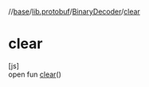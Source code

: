 //[base](../../../index.md)/[lib.protobuf](../index.md)/[BinaryDecoder](index.md)/[clear](clear.md)

# clear

[js]\
open fun [clear](clear.md)()
